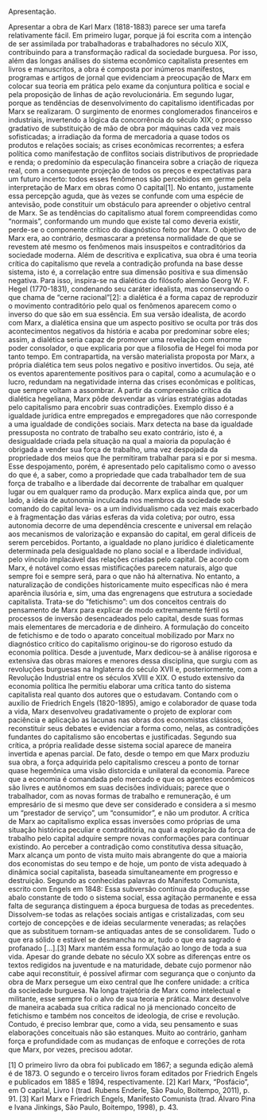 Apresentação.

Apresentar a obra de Karl Marx (1818-1883) parece ser uma tarefa
relativamente fácil. Em primeiro lugar, porque já foi escrita com a intenção de
ser assimilada por trabalhadoras e trabalhadores no século XIX, contribuindo
para a transformação radical da sociedade burguesa. Por isso, além das longas
análises do sistema econômico capitalista presentes em livros e manuscritos, a
obra é composta por inúmeros manifestos, programas e artigos de jornal que
evidenciam a preocupação de Marx em colocar sua teoria em prática pelo
exame da conjuntura política e social e pela proposição de linhas de ação
revolucionária. Em segundo lugar, porque as tendências de desenvolvimento do
capitalismo identificadas por Marx se realizaram. O surgimento de enormes
conglomerados financeiros e industriais, invertendo a lógica da concorrência do
século XIX; o processo gradativo de substituição de mão de obra por máquinas
cada vez mais sofisticadas; a irradiação da forma de mercadoria a quase todos os
produtos e relações sociais; as crises econômicas recorrentes; a esfera política
como manifestação de conflitos sociais distributivos de propriedade e renda; o
predomínio da especulação financeira sobre a criação de riqueza real, com a
consequente projeção de todos os preços e expectativas para um futuro incerto:
todos esses fenômenos são percebidos em germe pela interpretação de Marx em
obras como O capital[1].
No entanto, justamente essa percepção aguda, que às vezes se confunde
com uma espécie de antevisão, pode constituir um obstáculo para apreender o
objetivo central de Marx. Se as tendências do capitalismo atual forem
compreendidas como “normais”, conformando um mundo que existe tal como
deveria existir, perde-se o componente crítico do diagnóstico feito por Marx. O
objetivo de Marx era, ao contrário, desmascarar a pretensa normalidade de que
se revestem até mesmo os fenômenos mais insuspeitos e contraditórios da
sociedade moderna. Além de descritiva e explicativa, sua obra é uma teoria
crítica do capitalismo que revela a contradição profunda na base desse sistema,
isto é, a correlação entre sua dimensão positiva e sua dimensão negativa. Para
isso, inspira-se na dialética do filósofo alemão Georg W. F. Hegel (1770-1831),
condenando seu caráter idealista, mas conservando o que chama de “cerne
racional”[2]: a dialética é a forma capaz de reproduzir o movimento
contraditório pelo qual os fenômenos aparecem como o inverso do que são em
sua essência. Em sua versão idealista, de acordo com Marx, a dialética ensina
que um aspecto positivo se oculta por trás dos acontecimentos negativos da
história e acaba por predominar sobre eles; assim, a dialética seria capaz de
promover uma revelação com enorme poder consolador, o que explicaria por
que a filosofia de Hegel foi moda por tanto tempo. Em contrapartida, na versão
materialista proposta por Marx, a própria dialética tem seus polos negativo e
positivo invertidos. Ou seja, até os eventos aparentemente positivos para o
capital, como a acumulação e o lucro, redundam na negatividade interna das
crises econômicas e políticas, que sempre voltam a assombrar.
A partir da compreensão crítica da dialética hegeliana, Marx pôde
desvendar as várias estratégias adotadas pelo capitalismo para encobrir suas
contradições. Exemplo disso é a igualdade jurídica entre empregados e
empregadores que não corresponde a uma igualdade de condições sociais. Marx
detecta na base da igualdade pressuposta no contrato de trabalho seu exato
contrário, isto é, a desigualdade criada pela situação na qual a maioria da
população é obrigada a vender sua força de trabalho, uma vez despojada da
propriedade dos meios que lhe permitiram trabalhar para si e por si mesma.
Esse despojamento, porém, é apresentado pelo capitalismo como o avesso do
que é, a saber, como a propriedade que cada trabalhador tem de sua força de
trabalho e a liberdade daí decorrente de trabalhar em qualquer lugar ou em
qualquer ramo da produção. Marx explica ainda que, por um lado, a ideia de
autonomia inculcada nos membros da sociedade sob comando do capital leva-
os a um individualismo cada vez mais exacerbado e à fragmentação das várias
esferas da vida coletiva; por outro, essa autonomia decorre de uma dependência
crescente e universal em relação aos mecanismos de valorização e expansão do
capital, em geral difíceis de serem percebidos. Portanto, a igualdade no plano
jurídico é dialeticamente determinada pela desigualdade no plano social e a
liberdade individual, pelo vínculo implacável das relações criadas pelo capital.
De acordo com Marx, é notável como essas mistificações parecem naturais,
algo que sempre foi e sempre será, para o que não há alternativa. No entanto, a
naturalização de condições historicamente muito específicas não é mera
aparência ilusória e, sim, uma das engrenagens que estrutura a sociedade
capitalista. Trata-se do “fetichismo”: um dos conceitos centrais do pensamento
de Marx para explicar de modo extremamente fértil os processos de inversão
desencadeados pelo capital, desde suas formas mais elementares de mercadoria e
de dinheiro.
A formulação do conceito de fetichismo e de todo o aparato conceitual
mobilizado por Marx no diagnóstico crítico do capitalismo originou-se do
rigoroso estudo da economia política. Desde a juventude, Marx dedicou-se à
análise rigorosa e extensiva das obras maiores e menores dessa disciplina, que
surgiu com as revoluções burguesas na Inglaterra do século XVII e,
posteriormente, com a Revolução Industrial entre os séculos XVIII e XIX. O
estudo extensivo da economia política lhe permitiu elaborar uma crítica tanto
do sistema capitalista real quanto dos autores que o estudavam. Contando com
o auxílio de Friedrich Engels (1820-1895), amigo e colaborador de quase toda a
vida, Marx desenvolveu gradativamente o projeto de explorar com paciência e
aplicação as lacunas nas obras dos economistas clássicos, reconstituir seus
debates e evidenciar a forma como, nelas, as contradições fundantes do
capitalismo são encobertas e justificadas. Segundo sua crítica, a própria
realidade desse sistema social aparece de maneira invertida e apenas parcial.
De fato, desde o tempo em que Marx produziu sua obra, a força adquirida
pelo capitalismo cresceu a ponto de tornar quase hegemônica uma visão
distorcida e unilateral da economia. Parece que a economia é comandada pelo
mercado e que os agentes econômicos são livres e autônomos em suas decisões
individuais; parece que o trabalhador, com as novas formas de trabalho e
remuneração, é um empresário de si mesmo que deve ser considerado e
considera a si mesmo um “prestador de serviço”, um “consumidor”, e não um
produtor. A crítica de Marx ao capitalismo explica essas inversões como
próprias de uma situação histórica peculiar e contraditória, na qual a exploração
da força de trabalho pelo capital adquire sempre novas conformações para
continuar existindo. Ao perceber a contradição como constitutiva dessa
situação, Marx alcança um ponto de vista muito mais abrangente do que a
maioria dos economistas do seu tempo e de hoje, um ponto de vista adequado à
dinâmica social capitalista, baseada simultaneamente em progresso e destruição.
Segundo as conhecidas palavras do Manifesto Comunista, escrito com Engels em
1848:
Essa subversão contínua da produção, esse abalo constante de todo o
sistema social, essa agitação permanente e essa falta de segurança
distinguem a época burguesa de todas as precedentes. Dissolvem-se todas as
relações sociais antigas e cristalizadas, com seu cortejo de concepções e de
ideias secularmente veneradas; as relações que as substituem tornam-se
antiquadas antes de se consolidarem. Tudo o que era sólido e estável se
desmancha no ar, tudo o que era sagrado é profanado [...].[3]
Marx mantém essa formulação ao longo de toda a sua vida. Apesar do
grande debate no século XX sobre as diferenças entre os textos redigidos na
juventude e na maturidade, debate cujo pormenor não cabe aqui reconstituir, é
possível afirmar com segurança que o conjunto da obra de Marx persegue um
eixo central que lhe confere unidade: a crítica da sociedade burguesa. Na longa
trajetória de Marx como intelectual e militante, esse sempre foi o alvo de sua
teoria e prática. Marx desenvolve de maneira acabada sua crítica radical no já
mencionado conceito de fetichismo e também nos conceitos de ideologia, de
crise e revolução. Contudo, é preciso lembrar que, como a vida, seu
pensamento e suas elaborações conceituais não são estanques. Muito ao
contrário, ganham força e profundidade com as mudanças de enfoque e
correções de rota que Marx, por vezes, precisou adotar.


[1] O primeiro livro da obra foi publicado em 1867; a segunda edição alemã é
de 1873. O segundo e o terceiro livros foram editados por Friedrich Engels e
publicados em 1885 e 1894, respectivamente.
[2] Karl Marx, “Posfácio”, em O capital, Livro I (trad. Rubens Enderle, São
Paulo, Boitempo, 2011), p. 91.
[3] Karl Marx e Friedrich Engels, Manifesto Comunista (trad. Álvaro Pina e
Ivana Jinkings, São Paulo, Boitempo, 1998), p. 43.
